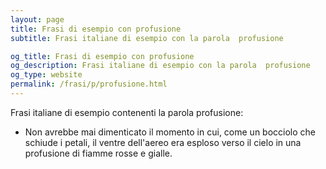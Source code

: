 ```yaml
---
layout: page
title: Frasi di esempio con profusione 
subtitle: Frasi italiane di esempio con la parola  profusione

og_title: Frasi di esempio con profusione 
og_description: Frasi italiane di esempio con la parola  profusione
og_type: website
permalink: /frasi/p/profusione.html
---
```


Frasi italiane di esempio contenenti la parola profusione:


- Non avrebbe mai dimenticato il momento in cui, come un bocciolo che schiude i petali, il ventre dell'aereo era esploso verso il cielo in una profusione di fiamme rosse e gialle.
